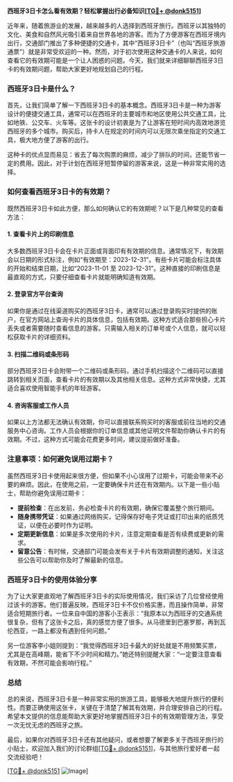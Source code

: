 **西班牙3日卡怎么看有效期？轻松掌握出行必备知识[[TG💪+ @donk5151](https://t.me/s/donk5151)]**

近年来，随着旅游业的发展，越来越多的人选择到西班牙旅行。西班牙以其独特的文化、美食和自然风光吸引着来自世界各地的游客。而为了方便游客在西班牙境内出行，交通部门推出了多种便捷的交通卡，其中“西班牙3日卡”（也叫“西班牙旅游通票”）就是非常受欢迎的一种。然而，对于初次使用这种交通卡的人来说，如何查看它的有效期可能是一个让人困惑的问题。今天，我们就来详细聊聊西班牙3日卡的有效期问题，帮助大家更好地规划自己的行程。

### 西班牙3日卡是什么？

首先，让我们简单了解一下西班牙3日卡的基本概念。西班牙3日卡是一种为游客设计的便捷交通工具，通常可以在西班牙的主要城市和地区使用公共交通工具，比如地铁、公交车、火车等。这张卡的设计初衷是为了让游客在短时间内高效地游览西班牙的多个城市。购买后，持卡人在规定的时间内可以无限次乘坐指定的交通工具，极大地方便了游客的出行。

这种卡的优点显而易见：省去了每次购票的麻烦，减少了排队的时间，还能节省一定的费用。因此，对于计划在西班牙短暂停留的游客来说，这是一种非常实用的选择。

### 如何查看西班牙3日卡的有效期？

既然西班牙3日卡如此方便，那么如何确认它的有效期呢？以下是几种常见的查看方法：

#### 1. 查看卡片上的印刷信息

大多数西班牙3日卡会在卡片正面或背面印有有效期的信息。通常情况下，有效期会以日期的形式标注，例如“有效期至：2023-12-31”。有些卡片可能会标注具体的开始和结束日期，比如“2023-11-01 至 2023-12-31”。这种直接的印刷信息是最直观的方式，只要仔细查看卡片就能明确知道有效期。

#### 2. 登录官方平台查询

如果你是通过在线渠道购买的西班牙3日卡，通常可以通过登录购买时提供的账户，在官方网站上查询卡片的具体信息，包括有效期。这种方式适合那些担心卡片丢失或者需要随时查看信息的游客。只需输入相关的订单号或个人信息，就可以轻松获取卡片的详细资料。

#### 3. 扫描二维码或条形码

部分西班牙3日卡会附带一个二维码或条形码，通过手机扫描这个二维码可以直接跳转到相关页面，查看卡片的有效期以及其他相关信息。这种方式非常快捷，尤其适合喜欢使用智能手机的年轻游客。

#### 4. 咨询客服或工作人员

如果以上方法都无法确认有效期，你可以直接联系购买时的客服或前往当地的交通服务中心咨询。工作人员会根据你的订单信息或其他证明文件帮助你确认卡片的有效期。不过，这种方式可能会花费更多时间，建议提前做好准备。

### 注意事项：如何避免误用过期卡？

虽然西班牙3日卡使用起来很方便，但如果不小心误用了过期卡，可能会带来不必要的麻烦。因此，在使用之前，一定要确保卡片还在有效期内。以下是一些小贴士，帮助你避免误用过期卡：

- **提前检查**：在出发前，务必检查卡片的有效期，确保它覆盖整个旅行期间。
- **随身携带凭证**：如果通过网络购买，记得保存好电子凭证或打印出来的纸质凭证，以便在必要时作为证明。
- **定期更新信息**：如果是多次使用的卡片，注意定期查看是否有续费或更新的需求。
- **留意公告**：有时候，交通部门可能会发布关于卡片有效期调整的通知，关注这些公告可以帮助你及时了解最新的信息。

### 西班牙3日卡的使用体验分享

为了让大家更直观地了解西班牙3日卡的实际使用情况，我们采访了几位曾经使用过该卡的游客。他们普遍反映，西班牙3日卡不仅价格实惠，而且操作简单，非常适合短期旅行者。一位来自中国的游客小王表示：“我原本以为西班牙的交通系统很复杂，但有了这张卡之后，真的感觉方便了很多。从马德里到巴塞罗那，再到瓦伦西亚，一路上都没有遇到任何问题。”

另一位游客李小姐则提到：“我觉得西班牙3日卡最大的好处就是不用频繁买票，尤其是在高峰期，能省下不少时间和精力。”她还特别提醒大家：“一定要注意查看有效期，不然可能会影响行程。”

### 总结

总的来说，西班牙3日卡是一种非常实用的旅游工具，能够极大地提升旅行的便利性。而要正确使用这张卡，关键在于清楚了解其有效期，并合理安排自己的行程。希望本文提供的信息能帮助大家更好地掌握西班牙3日卡的有效期管理方法，享受一次无忧无虑的西班牙之旅。

最后，如果你对西班牙3日卡还有其他疑问，或者想要了解更多关于西班牙旅行的小贴士，欢迎加入我们的讨论群组[[TG💪+ @donk5151](https://t.me/s/donk5151)]，与其他旅行爱好者一起交流经验吧！

[[TG💪+ @donk5151](https://t.me/s/donk5151) ![Image](https://i.postimg.cc/rwNCRYN7/Snipaste-2025-04-30-17-27-05.png)]